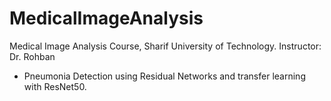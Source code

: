 # MedicalImageAnalysis
Medical Image Analysis Course, Sharif University of Technology. Instructor: Dr. Rohban

* Pneumonia Detection using Residual Networks and transfer learning with ResNet50. 
